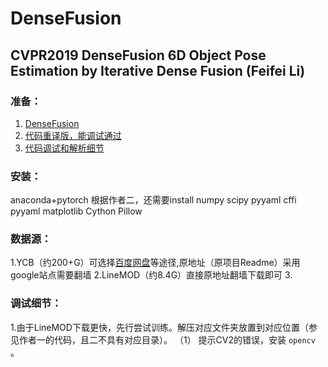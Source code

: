 DenseFusion
========

CVPR2019 DenseFusion 6D Object Pose Estimation by Iterative Dense Fusion (Feifei Li)
--------

### 准备：
1. [DenseFusion](https://github.com/j96w/DenseFusion/tree/Pytorch-1.0"悬停显示")
2. [代码重译版，能调试通过](https://github.com/hoangcuongbk80/Object-RPE/tree/master/DenseFusion"悬停显示")
3. [代码调试和解析细节](https://blog.csdn.net/weixin_43013761/article/details/103053585"悬停显示")

### 安装：
anaconda+pytorch
根据作者二，还需要install numpy scipy pyyaml cffi pyyaml matplotlib Cython Pillow

### 数据源：
1.YCB（约200+G）可选择[百度网盘](https://github.com/yuxng/PoseCNN/issues/81)等途径,原地址（原项目Readme）采用google站点需要翻墙
2.LineMOD（约8.4G）直接原地址翻墙下载即可
3.

### 调试细节：
1.由于LineMOD下载更快，先行尝试训练。解压对应文件夹放置到对应位置（参见作者一的代码，且二不具有对应目录）。
 （1） 提示CV2的错误，安装 `opencv` 。
